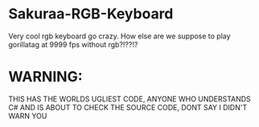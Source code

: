 # Sakuraa-RGB-Keyboard
Very cool rgb keyboard go crazy. How else are we suppose to play gorillatag at 9999 fps without rgb?!??!?

# WARNING: 
THIS HAS THE WORLDS UGLIEST CODE, ANYONE WHO UNDERSTANDS C# AND IS ABOUT TO CHECK THE SOURCE CODE, DONT SAY I DIDN'T WARN YOU
